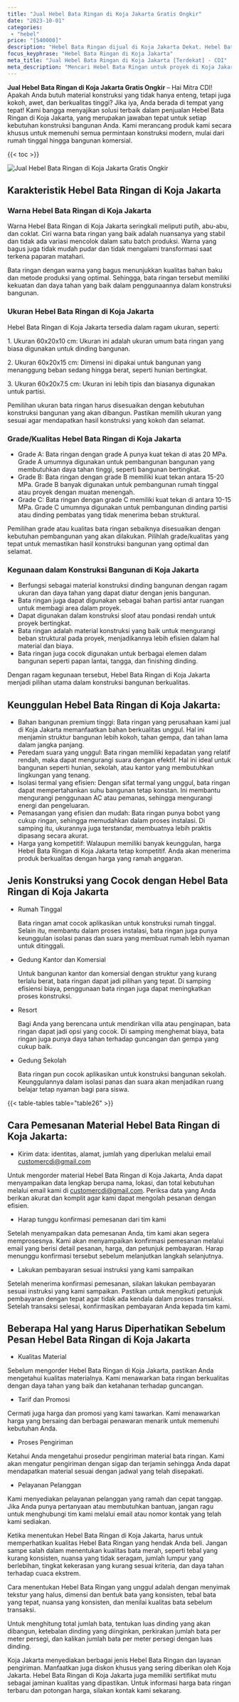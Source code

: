 ```yaml
---
title: "Jual Hebel Bata Ringan di Koja Jakarta Gratis Ongkir"
date: "2023-10-01"
categories:
 - "hebel"
price: "[540000]"
description: "Hebel Bata Ringan dijual di Koja Jakarta Dekat. Hebel Bata Ringan ini sering digunakan dalam proyek pembangunan sebagai bahan bangunan dinding yang kuat dan tahan lama. Kontak kami untuk mendapatkan informasi lebih lanjut."
focus_keyphrase: "Hebel Bata Ringan di Koja Jakarta"
meta_title: "Jual Hebel Bata Ringan di Koja Jakarta [Terdekat] - CDI"
meta_description: "Mencari Hebel Bata Ringan untuk proyek di Koja Jakarta? Kami menyediakan Hebel Bata Ringan berkualitas untuk material dinding. Dapatkan penawaran terbaik sekarang."
---
```


**Jual Hebel Bata Ringan di Koja Jakarta Gratis Ongkir** – Hai Mitra CDI! Apakah Anda butuh material konstruksi yang tidak hanya enteng, tetapi juga kokoh, awet, dan berkualitas tinggi? Jika iya, Anda berada di tempat yang tepat! Kami bangga menyajikan solusi terbaik dalam penjualan Hebel Bata Ringan di Koja Jakarta, yang merupakan jawaban tepat untuk setiap kebutuhan konstruksi bangunan Anda. Kami merancang produk kami secara khusus untuk memenuhi semua permintaan konstruksi modern, mulai dari rumah tinggal hingga bangunan komersial.

{{< toc >}}

![Jual Hebel Bata Ringan di Koja Jakarta Gratis Ongkir](/images/hebel/hebel-bataringan-26.jpg)

## Karakteristik Hebel Bata Ringan di Koja Jakarta

### Warna Hebel Bata Ringan di Koja Jakarta

Warna Hebel Bata Ringan di Koja Jakarta seringkali meliputi putih, abu-abu, dan coklat. Ciri warna bata ringan yang baik adalah nuansanya yang stabil dan tidak ada variasi mencolok dalam satu batch produksi. Warna yang bagus juga tidak mudah pudar dan tidak mengalami transformasi saat terkena paparan matahari.

Bata ringan dengan warna yang bagus menunjukkan kualitas bahan baku dan metode produksi yang optimal. Sehingga, bata ringan tersebut memiliki kekuatan dan daya tahan yang baik dalam penggunaannya dalam konstruksi bangunan.

### Ukuran Hebel Bata Ringan di Koja Jakarta

Hebel Bata Ringan di Koja Jakarta tersedia dalam ragam ukuran, seperti:

1\. Ukuran 60x20x10 cm: Ukuran ini adalah ukuran umum bata ringan yang biasa digunakan untuk dinding bangunan.

2\. Ukuran 60x20x15 cm: Dimensi ini dipakai untuk bangunan yang menanggung beban sedang hingga berat, seperti hunian bertingkat.

3\. Ukuran 60x20x7.5 cm: Ukuran ini lebih tipis dan biasanya digunakan untuk partisi.

Pemilihan ukuran bata ringan harus disesuaikan dengan kebutuhan konstruksi bangunan yang akan dibangun. Pastikan memilih ukuran yang sesuai agar mendapatkan hasil konstruksi yang kokoh dan selamat.

### Grade/Kualitas Hebel Bata Ringan di Koja Jakarta

*   Grade A: Bata ringan dengan grade A punya kuat tekan di atas 20 MPa. Grade A umumnya digunakan untuk pembangunan bangunan yang membutuhkan daya tahan tinggi, seperti bangunan bertingkat.
*   Grade B: Bata ringan dengan grade B memiliki kuat tekan antara 15-20 MPa. Grade B banyak digunakan untuk pembangunan rumah tinggal atau proyek dengan muatan menengah.
*   Grade C: Bata ringan dengan grade C memiliki kuat tekan di antara 10-15 MPa. Grade C umumnya digunakan untuk pembangunan dinding partisi atau dinding pembatas yang tidak menerima beban struktural.

Pemilihan grade atau kualitas bata ringan sebaiknya disesuaikan dengan kebutuhan pembangunan yang akan dilakukan. Pilihlah grade/kualitas yang tepat untuk memastikan hasil konstruksi bangunan yang optimal dan selamat.

### Kegunaan dalam Konstruksi Bangunan di Koja Jakarta

*   Berfungsi sebagai material konstruksi dinding bangunan dengan ragam ukuran dan daya tahan yang dapat diatur dengan jenis bangunan.
*   Bata ringan juga dapat digunakan sebagai bahan partisi antar ruangan untuk membagi area dalam proyek.
*   Dapat digunakan dalam konstruksi sloof atau pondasi rendah untuk proyek bertingkat.
*   Bata ringan adalah material konstruksi yang baik untuk mengurangi beban struktural pada proyek, menjadikannya lebih efisien dalam hal material dan biaya.
*   Bata ringan juga cocok digunakan untuk berbagai elemen dalam bangunan seperti papan lantai, tangga, dan finishing dinding.

Dengan ragam kegunaan tersebut, Hebel Bata Ringan di Koja Jakarta menjadi pilihan utama dalam konstruksi bangunan berkualitas.

## Keunggulan Hebel Bata Ringan di Koja Jakarta:

*   Bahan bangunan premium tinggi: Bata ringan yang perusahaan kami jual di Koja Jakarta memanfaatkan bahan berkualitas unggul. Hal ini menjamin struktur bangunan lebih kokoh, tahan gempa, dan tahan lama dalam jangka panjang.
*   Peredam suara yang unggul: Bata ringan memiliki kepadatan yang relatif rendah, maka dapat mengurangi suara dengan efektif. Hal ini ideal untuk bangunan seperti hunian, sekolah, atau kantor yang membutuhkan lingkungan yang tenang.
*   Isolasi termal yang efisien: Dengan sifat termal yang unggul, bata ringan dapat mempertahankan suhu bangunan tetap konstan. Ini membantu mengurangi penggunaan AC atau pemanas, sehingga mengurangi energi dan pengeluaran.
*   Pemasangan yang efisien dan mudah: Bata ringan punya bobot yang cukup ringan, sehingga memudahkan dalam proses instalasi. Di samping itu, ukurannya juga terstandar, membuatnya lebih praktis dipasang secara akurat.
*   Harga yang kompetitif: Walaupun memiliki banyak keunggulan, harga Hebel Bata Ringan di Koja Jakarta tetap kompetitif. Anda akan menerima produk berkualitas dengan harga yang ramah anggaran.

## Jenis Konstruksi yang Cocok dengan Hebel Bata Ringan di Koja Jakarta

*   Rumah Tinggal

    Bata ringan amat cocok aplikasikan untuk konstruksi rumah tinggal. Selain itu, membantu dalam proses instalasi, bata ringan juga punya keunggulan isolasi panas dan suara yang membuat rumah lebih nyaman untuk ditinggali.
*   Gedung Kantor dan Komersial

    Untuk bangunan kantor dan komersial dengan struktur yang kurang terlalu berat, bata ringan dapat jadi pilihan yang tepat. Di samping efisiensi biaya, penggunaan bata ringan juga dapat meningkatkan proses konstruksi.
*   Resort

    Bagi Anda yang berencana untuk mendirikan villa atau penginapan, bata ringan dapat jadi opsi yang cocok. Di samping menghemat biaya, bata ringan juga punya daya tahan terhadap guncangan dan gempa yang cukup baik.
*   Gedung Sekolah

    Bata ringan pun cocok aplikasikan untuk konstruksi bangunan sekolah. Keunggulannya dalam isolasi panas dan suara akan menjadikan ruang belajar tetap nyaman bagi para siswa.

{{< table-tables table="table26" >}}

## Cara Pemesanan Material Hebel Bata Ringan di Koja Jakarta:

*   Kirim data: identitas, alamat, jumlah yang diperlukan melalui email customercdi@gmail.com

Untuk mengorder material Hebel Bata Ringan di Koja Jakarta, Anda dapat menyampaikan data lengkap berupa nama, lokasi, dan total kebutuhan melalui email kami di customercdi@gmail.com. Periksa data yang Anda berikan akurat dan komplit agar kami dapat mengolah pesanan dengan efisien.
*   Harap tunggu konfirmasi pemesanan dari tim kami

Setelah menyampaikan data pemesanan Anda, tim kami akan segera memprosesnya. Kami akan menyampaikan konfirmasi pemesanan melalui email yang berisi detail pesanan, harga, dan petunjuk pembayaran. Harap menunggu konfirmasi tersebut sebelum melanjutkan langkah selanjutnya.
*   Lakukan pembayaran sesuai instruksi yang kami sampaikan

Setelah menerima konfirmasi pemesanan, silakan lakukan pembayaran sesuai instruksi yang kami sampaikan. Pastikan untuk mengikuti petunjuk pembayaran dengan tepat agar tidak ada kendala dalam proses transaksi. Setelah transaksi selesai, konfirmasikan pembayaran Anda kepada tim kami.

## Beberapa Hal yang Harus Diperhatikan Sebelum Pesan Hebel Bata Ringan di Koja Jakarta

*   Kualitas Material

Sebelum mengorder Hebel Bata Ringan di Koja Jakarta, pastikan Anda mengetahui kualitas materialnya. Kami menawarkan bata ringan berkualitas dengan daya tahan yang baik dan ketahanan terhadap guncangan.
*   Tarif dan Promosi

Cermati juga harga dan promosi yang kami tawarkan. Kami menawarkan harga yang bersaing dan berbagai penawaran menarik untuk memenuhi kebutuhan Anda.
*   Proses Pengiriman

Ketahui Anda mengetahui prosedur pengiriman material bata ringan. Kami akan mengatur pengiriman dengan sigap dan terjamin sehingga Anda dapat mendapatkan material sesuai dengan jadwal yang telah disepakati.
*   Pelayanan Pelanggan

Kami menyediakan pelayanan pelanggan yang ramah dan cepat tanggap. Jika Anda punya pertanyaan atau membutuhkan bantuan, jangan ragu untuk menghubungi tim kami melalui email atau nomor kontak yang telah kami sediakan.

Ketika menentukan Hebel Bata Ringan di Koja Jakarta, harus untuk memperhatikan kualitas Hebel Bata Ringan yang hendak Anda beli. Jangan sampe salah dalam menentukan kualitas bata merah, seperti tebal yang kurang konsisten, nuansa yang tidak seragam, jumlah lumpur yang berlebihan, tingkat kekerasan yang kurang sesuai kriteria, dan daya tahan terhadap cuaca ekstrem.

Cara menentukan Hebel Bata Ringan yang unggul adalah dengan menyimak tekstur yang halus, dimensi dan bentuk bata yang konsisten, tebal bata yang tepat, nuansa yang konsisten, dan menilai kualitas bata sebelum transaksi.

Untuk menghitung total jumlah bata, tentukan luas dinding yang akan dibangun, ketebalan dinding yang diinginkan, perkirakan jumlah bata per meter persegi, dan kalikan jumlah bata per meter persegi dengan luas dinding.

Koja Jakarta menyediakan berbagai jenis Hebel Bata Ringan dan layanan pengiriman. Manfaatkan juga diskon khusus yang sering diberikan oleh Koja Jakarta. Hebel Bata Ringan di Koja Jakarta juga memiliki sertifikat mutu sebagai jaminan kualitas yang dipastikan. Untuk informasi harga bata ringan terbaru dan potongan harga, silakan kontak kami sekarang.